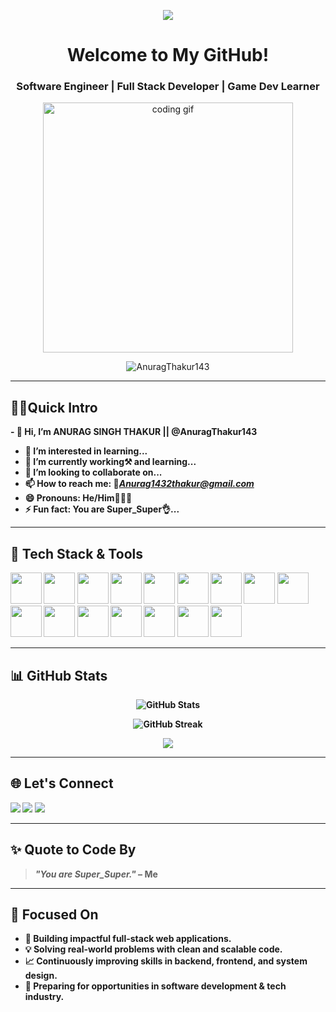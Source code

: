 <!-- Animated Header Banner -->
<p align="center">
  <img src="https://readme-typing-svg.herokuapp.com/?lines=Hi+%F0%9F%91%8B,+I+am+Anurag+Thakur;Full+Stack+Java+Developer;Software+Engineer;Game+Dev+Enthusiastic;Lifelong+Learner!&center=true&width=500&height=50&color=58a6ff&vCenter=true&size=20">
</p>

<h1 align="center">Welcome to My GitHub!</h1>
<h3 align="center">Software Engineer | Full Stack Developer | Game Dev Learner</h3>

<p align="center">
  <img src="https://media.giphy.com/media/qgQUggAC3Pfv687qPC/giphy.gif" width="400" alt="coding gif"/>
</p>

<p align="center">
  <img src="https://komarev.com/ghpvc/?username=AnuragThakur143&label=Profile+Views&color=blue&style=flat-square" alt="AnuragThakur143" />
</p>

---
## 👨‍💻Quick Intro

<b>- 👋 Hi, I’m ANURAG SINGH THAKUR || @AnuragThakur143
- 👀 I’m interested in learning...
- 🌱 I’m currently working⚒️ and learning...
- 💞️ I’m looking to collaborate on...
- 📫 How to reach me: 📧<em>Anurag1432thakur@gmail.com</em>
- 😄 Pronouns: He/Him🧔🏻‍♂️
- ⚡ Fun fact: You are Super_Super👌...<b>


---

## 🚀 Tech Stack & Tools

<p align="left">
  <img src="https://cdn.jsdelivr.net/gh/devicons/devicon/icons/java/java-original.svg" width="50" height="50"/>
  <img src="https://cdn.jsdelivr.net/gh/devicons/devicon/icons/cplusplus/cplusplus-original.svg" width="50" height="50"/>
  <img src="https://cdn.jsdelivr.net/gh/devicons/devicon/icons/javascript/javascript-original.svg" width="50" height="50"/>
  <img src="https://cdn.jsdelivr.net/gh/devicons/devicon/icons/react/react-original.svg" width="50" height="50"/>
  <img src="https://cdn.jsdelivr.net/gh/devicons/devicon/icons/spring/spring-original.svg" width="50" height="50"/>
  <img src="https://cdn.jsdelivr.net/gh/devicons/devicon/icons/mysql/mysql-original.svg" width="50" height="50"/>
  <img src="https://cdn.jsdelivr.net/gh/devicons/devicon/icons/mongodb/mongodb-original.svg" width="50" height="50"/>
  <img src="https://cdn.jsdelivr.net/gh/devicons/devicon/icons/html5/html5-original.svg" width="50" height="50"/>
  <img src="https://cdn.jsdelivr.net/gh/devicons/devicon/icons/css3/css3-original.svg" width="50" height="50"/>
  <img src="https://cdn.jsdelivr.net/gh/devicons/devicon/icons/bootstrap/bootstrap-original.svg" width="50" height="50"/>
  <img src="https://cdn.jsdelivr.net/npm/simple-icons@v9/icons/tailwindcss.svg" width="50" height="50"/>
  <img src="https://cdn.jsdelivr.net/gh/devicons/devicon/icons/github/github-original.svg" width="50" height="50"/>
  <img src="https://cdn.jsdelivr.net/gh/devicons/devicon/icons/figma/figma-original.svg" width="50" height="50"/>
  <img src="https://cdn.jsdelivr.net/gh/devicons/devicon/icons/unrealengine/unrealengine-original.svg" width="50" height="50"/>
  <img src="https://cdn.jsdelivr.net/gh/devicons/devicon/icons/unity/unity-original.svg" width="50" height="50"/>
  <img src="https://cdn.jsdelivr.net/gh/devicons/devicon/icons/blender/blender-original.svg" width="50" height="50"/>
</p>

---

## 📊 GitHub Stats

<p align="center">
  <img src="https://github-readme-stats.vercel.app/api?username=AnuragThakur143&show_icons=true&theme=tokyonight" alt="GitHub Stats"/>
</p>

<p align="center">
  <img src="https://streak-stats.demolab.com?user=AnuragThakur143&theme=tokyonight" alt="GitHub Streak" />
</p>

<p align="center">
  <img src="https://github-readme-stats.vercel.app/api/top-langs/?username=AnuragThakur143&layout=compact&theme=tokyonight"/>
</p>

---

## 🌐 Let's Connect

<p align="left">
  <a href="mailto:anurag1432thakur@gmail.com"><img src="https://img.shields.io/badge/Gmail-D14836?style=for-the-badge&logo=gmail&logoColor=white"/></a>
  <a href="https://www.linkedin.com/in/anurag-thakur-718a1b237/" target="_blank"><img src="https://img.shields.io/badge/LinkedIn-0A66C2?style=for-the-badge&logo=linkedin&logoColor=white"/></a>
  <a href="https://github.com/AnuragThakur143"><img src="https://img.shields.io/badge/GitHub-000000?style=for-the-badge&logo=github&logoColor=white"/></a>
</p>

---

## ✨ Quote to Code By

> _"You are Super_Super."_ – Me

---

## 🧠 Focused On
- 🚀 Building impactful full-stack web applications.
- 💡 Solving real-world problems with clean and scalable code.
- 📈 Continuously improving skills in backend, frontend, and system design.
- 🎯 Preparing for opportunities in software development & tech industry.
